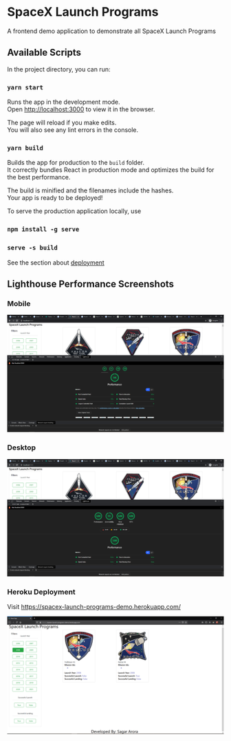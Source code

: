 # SpaceX Launch Programs
A frontend demo application to demonstrate all SpaceX Launch Programs

## Available Scripts

In the project directory, you can run:

### `yarn start`

Runs the app in the development mode.\
Open [http://localhost:3000](http://localhost:3000) to view it in the browser.

The page will reload if you make edits.\
You will also see any lint errors in the console.

### `yarn build`

Builds the app for production to the `build` folder.\
It correctly bundles React in production mode and optimizes the build for the best performance.

The build is minified and the filenames include the hashes.\
Your app is ready to be deployed!

To serve the production application locally, use
### `npm install -g serve`
### `serve -s build`

See the section about [deployment](https://facebook.github.io/create-react-app/docs/deployment) 


## Lighthouse Performance Screenshots

### Mobile
![Screenshot](screenshots/Mobile%20Performance%201.PNG)

### Desktop
![Screenshot](screenshots/Desktop%20Performance%20Score.PNG)

### Heroku Deployment
Visit https://spacex-launch-programs-demo.herokuapp.com/

![Screenshot](screenshots/Heroku%20Deployment.PNG)